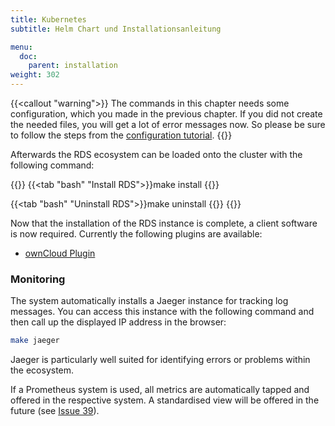 ```yaml
---
title: Kubernetes
subtitle: Helm Chart und Installationsanleitung

menu:
  doc:
    parent: installation
weight: 302
---
```


{{<callout "warning">}}
The commands in this chapter needs some configuration, which you made in the previous chapter. If you did not create the needed files, you will get a lot of error messages now. So please be sure to follow the steps from the [configuration tutorial](/doc/getting-started/config/).
{{</callout>}}

Afterwards the RDS ecosystem can be loaded onto the cluster with the following command:

{{<tabs>}}
{{<tab "bash" "Install RDS">}}make install
{{</tab>}}

{{<tab "bash" "Uninstall RDS">}}make uninstall
{{</tab>}}
{{</tabs>}}

Now that the installation of the RDS instance is complete, a client software is now required. Currently the following plugins are available:

- [ownCloud Plugin](/doc/impl/plugins/owncloud/)

### Monitoring

The system automatically installs a Jaeger instance for tracking log messages. You can access this instance with the following command and then call up the displayed IP address in the browser:

```bash
make jaeger
```

Jaeger is particularly well suited for identifying errors or problems within the ecosystem.

If a Prometheus system is used, all metrics are automatically tapped and offered in the respective system. A standardised view will be offered in the future (see [Issue 39](https://github.com/Sciebo-RDS/Sciebo-RDS/issues/39)).
